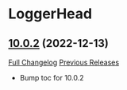 # LoggerHead

## [10.0.2](https://github.com/dratr/loggerhead/tree/10.0.2) (2022-12-13)
[Full Changelog](https://github.com/dratr/loggerhead/compare/10.0.0...10.0.2) [Previous Releases](https://github.com/dratr/loggerhead/releases)

- Bump toc for 10.0.2  
